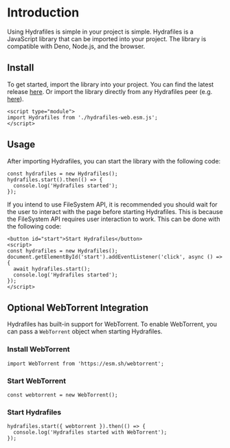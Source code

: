 # Introduction

Using Hydrafiles is simple in your project is simple. Hydrafiles is a JavaScript library that can be imported into your project. The library is compatible with Deno, Node.js, and the browser.

## Install

To get started, import the library into your project. You can find the latest release [here](https://github.com/StarfilesFileSharing/hydrafiles/releases). Or import the library directly from any Hydrafiles peer (e.g.
[here](https://hydrafiles.com/hydrafiles-web.esm.js)).

```
<script type="module">
import Hydrafiles from './hydrafiles-web.esm.js';
</script>
```

## Usage

After importing Hydrafiles, you can start the library with the following code:

```
const hydrafiles = new Hydrafiles();
hydrafiles.start().then(() => {
  console.log('Hydrafiles started');
});
```

If you intend to use FileSystem API, it is recommended you should wait for the user to interact with the page before starting Hydrafiles. This is because the FileSystem API requires user interaction to work. This can be done with the
following code:

```
<button id="start">Start Hydrafiles</button>
<script>
const hydrafiles = new Hydrafiles();
document.getElementById('start').addEventListener('click', async () => {
  await hydrafiles.start();
  console.log('Hydrafiles started');
});
</script>
```

## Optional WebTorrent Integration

Hydrafiles has built-in support for WebTorrent. To enable WebTorrent, you can pass a `WebTorrent` object when starting Hydrafiles.

### Install WebTorrent

```
import WebTorrent from 'https://esm.sh/webtorrent';
```

### Start WebTorrent

```
const webtorrent = new WebTorrent();
```

### Start Hydrafiles

```
hydrafiles.start({ webtorrent }).then(() => {
  console.log('Hydrafiles started with WebTorrent');
});
```
